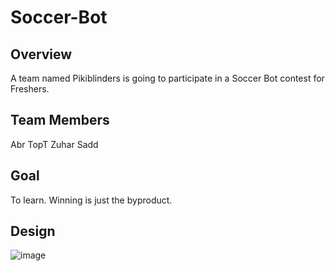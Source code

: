 # Soccer-Bot
## Overview 
A team named Pikiblinders is going to participate in a Soccer Bot contest for Freshers.  
## Team Members
Abr
TopT
Zuhar
Sadd
## Goal
To learn. Winning is just the byproduct. 
## Design
![image](https://github.com/user-attachments/assets/9c744bae-8bdc-4411-bc3a-69ffc8a2f86a)


